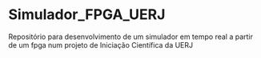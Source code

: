 # Simulador_FPGA_UERJ
 Repositório para desenvolvimento de um simulador em tempo real a partir de um fpga num projeto de Iniciação Científica da UERJ
